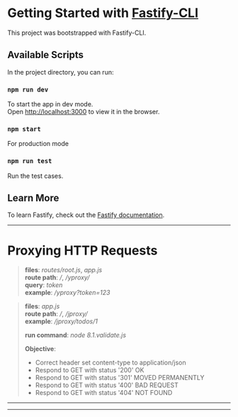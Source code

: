# Getting Started with [Fastify-CLI](https://www.npmjs.com/package/fastify-cli)
This project was bootstrapped with Fastify-CLI.

## Available Scripts

In the project directory, you can run:

### `npm run dev`

To start the app in dev mode.\
Open [http://localhost:3000](http://localhost:3000) to view it in the browser.

### `npm start`

For production mode

### `npm run test`

Run the test cases.

## Learn More

To learn Fastify, check out the [Fastify documentation](https://www.fastify.io/docs/latest/).

---

# Proxying HTTP Requests

>**files**: _routes/root.js_, _app.js_\
>**route path**: _/_, _/yproxy/_\
>**query**: _token_\
>**example**: _/yproxy?token=123_

>**files**: _app.js_\
>**route path**: _/_, _/jproxy/_\
>**example**: _/jproxy/todos/1_
>
>**run command**: _node 8.1.validate.js_
>
>**Objective**:
> - Correct header set content-type to application/json
> - Respond to GET with status '200' OK
> - Respond to GET with status '301' MOVED PERMANENTLY
> - Respond to GET with status '400' BAD REQUEST
> - Respond to GET with status '404' NOT FOUND

---
---
